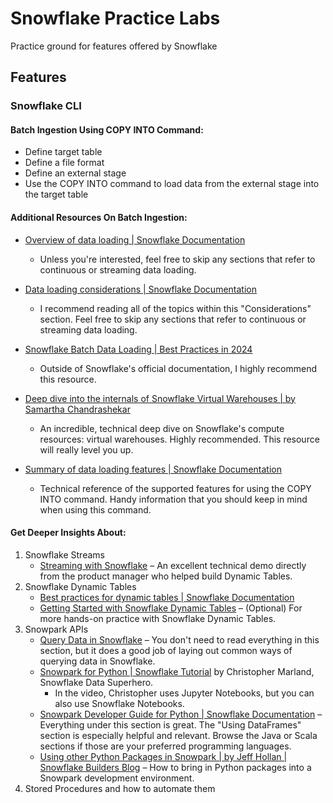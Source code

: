 # Snowflake Practice Labs

Practice ground for features offered by Snowflake

## Features

### Snowflake CLI

#### Batch Ingestion Using COPY INTO Command:
- Define target table
- Define a file format
- Define an external stage
- Use the COPY INTO command to load data from the external stage into the target table

#### Additional Resources On Batch Ingestion:

- [Overview of data loading | Snowflake Documentation](https://docs.snowflake.com/en/user-guide/data-load-overview)
  - Unless you're interested, feel free to skip any sections that refer to continuous or streaming data loading.

- [Data loading considerations | Snowflake Documentation](https://docs.snowflake.com/en/user-guide/data-load-considerations)
  - I recommend reading all of the topics within this "Considerations" section. Feel free to skip any sections that refer to continuous or streaming data loading.

- [Snowflake Batch Data Loading | Best Practices in 2024](https://select.dev/posts/snowflake-batch-loading)
  - Outside of Snowflake's official documentation, I highly recommend this resource.

- [Deep dive into the internals of Snowflake Virtual Warehouses | by Samartha Chandrashekar](https://medium.com/snowflake/deep-dive-into-the-internals-of-snowflake-virtual-warehouses-d6d9676127d2)
  - An incredible, technical deep dive on Snowflake's compute resources: virtual warehouses. Highly recommended. This resource will really level you up.

- [Summary of data loading features | Snowflake Documentation](https://docs.snowflake.com/en/user-guide/intro-summary-loading)
  - Technical reference of the supported features for using the COPY INTO command. Handy information that you should keep in mind when using this command.


#### Get Deeper Insights About:

1. Snowflake Streams
    - [Streaming with Snowflake](https://www.youtube.com/watch?v=zH5umveQW_c) – An excellent technical demo directly from the product manager who helped build Dynamic Tables.
2. Snowflake Dynamic Tables
    - [Best practices for dynamic tables | Snowflake Documentation](https://docs.snowflake.com/en/user-guide/dynamic-tables-best-practices)
    - [Getting Started with Snowflake Dynamic Tables](https://quickstarts.snowflake.com/guide/getting_started_with_dynamic_tables/) – (Optional) For more hands-on practice with Snowflake Dynamic Tables.
3. Snowpark APIs
    - [Query Data in Snowflake](https://docs.snowflake.com/en/guides-overview-queries) – You don't need to read everything in this section, but it does a good job of laying out common ways of querying data in Snowflake.
    - [Snowpark for Python | Snowflake Tutorial](https://youtu.be/udcFnIvXFnE?si=prrOJZd41LO3ITvh) by Christopher Marland, Snowflake Data Superhero.
        - In the video, Christopher uses Jupyter Notebooks, but you can also use Snowflake Notebooks.
    - [Snowpark Developer Guide for Python | Snowflake Documentation](https://docs.snowflake.com/en/developer-guide/snowpark/python/index) – Everything under this section is great. The "Using DataFrames" section is especially helpful and relevant. Browse the Java or Scala sections if those are your preferred programming languages.
    - [Using other Python Packages in Snowpark | by Jeff Hollan | Snowflake Builders Blog](https://medium.com/snowflake/using-other-python-packages-in-snowpark-a6fd75e4b23a) – How to bring in Python packages into a Snowpark development environment.
4. Stored Procedures and how to automate them
